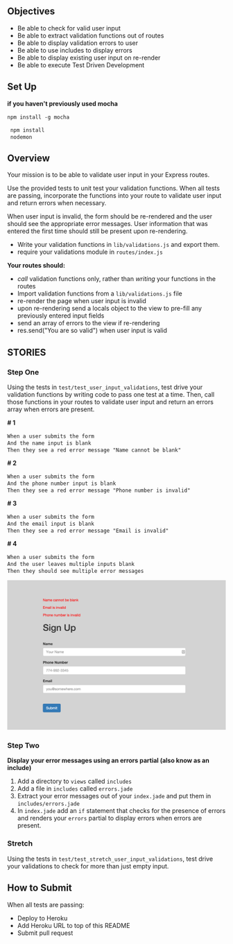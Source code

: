 ## Objectives

* Be able to check for valid user input
* Be able to extract validation functions out of routes
* Be able to display validation errors to user
* Be able to use includes to display errors
* Be able to display existing user input on re-render
* Be able to execute Test Driven Development

## Set Up

__if you haven't previously used mocha__
```ssh
npm install -g mocha
```

```ssh
 npm install
 nodemon
```

## Overview

Your mission is to be able to validate user input in your Express routes.

Use the provided tests to unit test your validation functions. When all tests are passing, incorporate the functions into your route to validate user input and return errors when necessary.

When user input is invalid, the form should be re-rendered and the user should see the appropriate error messages. User information that was entered the first time should still be present upon re-rendering.

* Write your validation functions in `lib/validations.js` and export them.
* require your validations module in `routes/index.js`

__Your routes should:__

* _call_ validation functions only, rather than _writing_ your functions in the routes
* Import validation functions from a `lib/validations.js` file
* re-render the page when user input is invalid
* upon re-rendering send a locals object to the view to pre-fill any previously entered input fields
* send an array of errors to the view if re-rendering
* res.send("You are so valid") when user input is valid

## STORIES

### Step One

Using the tests in `test/test_user_input_validations`, test drive your validation functions by writing code to pass one test at a time. Then, call those functions in your routes to validate user input and return an errors array when errors are present.

__# 1__

```
When a user submits the form
And the name input is blank
Then they see a red error message "Name cannot be blank"
```

__# 2__

```
When a user submits the form
And the phone number input is blank
Then they see a red error message "Phone number is invalid"
```

__# 3__

```
When a user submits the form
And the email input is blank
Then they see a red error message "Email is invalid"
```

__# 4__

```
When a user submits the form
And the user leaves multiple inputs blank
Then they should see multiple error messages
```

![](public/images/errors.png)

### Step Two

__Display your error messages using an errors partial (also know as an include)__

1. Add a directory to `views` called `includes`
2. Add a file in `includes` called `errors.jade`
3. Extract your error messages out of your `index.jade` and put them in `includes/errors.jade`
5. In `index.jade` add an `if` statement that checks for the presence of errors and renders your `errors` partial to display errors when errors are present.

### Stretch

Using the tests in `test/test_stretch_user_input_validations`, test drive your validations to check for more than just empty input.

## How to Submit

When all tests are passing:

* Deploy to Heroku
* Add Heroku URL to top of this README
* Submit pull request
